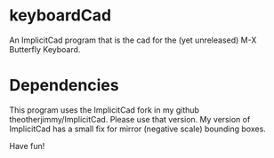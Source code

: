 # keyboardCad

An ImplicitCad program that is the cad for the (yet unreleased) M-X Butterfly Keyboard.

# Dependencies

This program uses the ImplicitCad fork in my github theotherjimmy/ImplicitCad.
Please use that version.
My version of ImplicitCad has a small fix for mirror (negative scale) bounding boxes.

Have fun!
